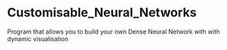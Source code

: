 # Customisable_Neural_Networks
Program that allows you to build your own Dense Neural Network with with dynamic visualisation
